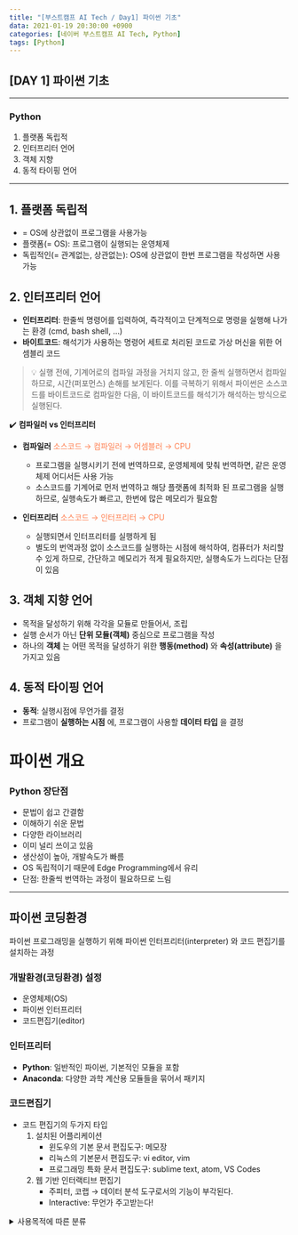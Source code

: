 ```yaml
---
title: "[부스트캠프 AI Tech / Day1] 파이썬 기초"
data: 2021-01-19 20:30:00 +0900
categories: [네이버 부스트캠프 AI Tech, Python]
tags: [Python]
---
```



## **[DAY 1] 파이썬 기초**

---

### Python

1. 플랫폼 독립적
2. 인터프리터 언어
3. 객체 지향
4. 동적 타이핑 언어

---

## 1. 플랫폼 독립적

- = OS에 상관없이 프로그램을 사용가능
- 플랫폼(= OS): 프로그램이 실행되는 운영체제
- 독립적인(= 관계없는, 상관없는): OS에 상관없이 한번 프로그램을 작성하면 사용 가능

## 2. 인터프리터 언어

- **인터프리터**: 한줄씩 명령어를 입력하여, 즉각적이고 단계적으로 명령을 실행해 나가는 환경 (cmd, bash shell, ...)
- **바이트코드**: 해석기가 사용하는 명령어 세트로 처리된 코드로 가상 머신을 위한 어셈블리 코드

> 💡 실행 전에, 기계어로의 컴파일 과정을 거치지 않고, 한 줄씩 실행하면서 컴파일 하므로, 시간(퍼포먼스) 손해를 보게된다. 이를 극복하기 위해서 파이썬은 소스코드를 바이트코드로 컴파일한 다음, 이 바이트코드를 해석기가 해석하는 방식으로 실행된다.

✔️ **컴파일러 vs 인터프리터**

- **컴파일러** <span style="color:coral">소스코드 → 컴파일러 → 어셈블러 → CPU</span>
  - 프로그램을 실행시키기 전에 번역하므로, 운영체제에 맞춰 번역하면, 같은 운영체제 어디서든 사용 가능
  - 소스코드를  기계어로 먼저 번역하고 해당 플랫폼에 최적화 된 프로그램을 실행하므로, 실행속도가 빠르고, 한번에 많은 메모리가 필요함

- **인터프리터** <span style="color:coral">소스코드 → 인터프리터 → CPU</span>
  - 실행되면서 인터프리터를 실행하게 됨
  - 별도의 번역과정 없이 소스코드를 실행하는 시점에 해석하여, 컴퓨터가 처리할 수 있게 하므로, 간단하고 메모리가 적게 필요하지만, 실행속도가 느리다는 단점이 있음

## 3. 객체 지향 언어

- 목적을 달성하기 위해 각각을 모듈로 만들어서, 조립
- 실행 순서가 아닌 **단위 모듈(객체)** 중심으로 프로그램을 작성
- 하나의 **객체** 는 어떤 목적을 달성하기 위한 **행동(method)** 와 **속성(attribute)** 을 가지고 있음

## 4. 동적 타이핑 언어

- **동적**: 실행시점에 무언가를 결정
- 프로그램이 **실행하는 시점** 에, 프로그램이 사용할 **데이터 타입** 을 결정

# 파이썬 개요

### Python 장단점

- 문법이 쉽고 간결함
- 이해하기 쉬운 문법
- 다양한 라이브러리
- 이미 널리 쓰이고 있음
- 생산성이 높아, 개발속도가 빠름
- OS 독립적이기 때문에 Edge Programming에서 유리
- 단점: 한줄씩 번역하는 과정이 필요하므로 느림

---

## 파이썬 코딩환경

파이썬 프로그래밍을 실행하기 위해 파이썬 인터프리터(interpreter) 와 코드 편집기를 설치하는 과정

### 개발환경(코딩환경) 설정

- 운영체제(OS)
- 파이썬 인터프리터
- 코드편집기(editor)

### **인터프리터**

- **Python**: 일반적인 파이썬, 기본적인 모듈을 포함
- **Anaconda**: 다양한 과학 계산용 모듈들을 묶어서 패키지

### **코드편집기**

- 코드 편집기의 두가지 타입
    1. 설치된 어플리케이션
        - 윈도우의 기본 문서 편집도구: 메모장
        - 리눅스의 기본문서 편집도구: vi editor, vim
        - 프로그래밍 특화 문서 편집도구: sublime text, atom, VS Codes
    2. 웹 기반 인터랙티브 편집기
        - 주피터, 코랩 → 데이터 분석 도구로서의 기능이 부각된다.
        - Interactive: 무언가 주고받는다!

<details>
<summary>사용목적에 따른 분류</summary>
<div markdown="1">

1. **파이썬**
   - anaconda + vs code
   - anaconda: 간편한 파이썬 패키지 관리도구, ML의 사실상 표준
2. **데이터분석 + 딥러닝**
   - colab + jupyter
   - colab: 구글에서 제공하는 클라우드 기반 인터랙티브 코드편집기
   - jupyter: ipython 커널을 기반으로 한 대화형 파이썬 쉘
     - ipython: 인터렉티브 파이썬
     - 일반적인 터미널 셸 + 웹기반 데이터 분석 Notebook 제공
     - 사실상 데이터 분석 interactive shell의 표준
     - 한줄씩 실행한 결과를 보여줌
     - [jupyter 단축키](https://www.youtube.com/watch?v=Q7XMSDpBb7g)

</div>
</details>
